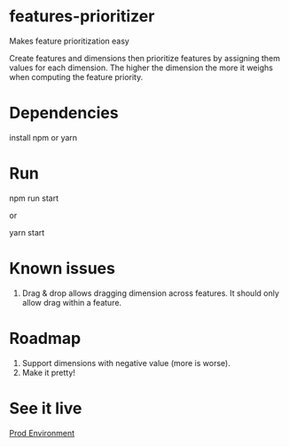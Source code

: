 # features-prioritizer
Makes feature prioritization easy

Create features and dimensions then prioritize features by assigning them values for each dimension. The higher the dimension the more it weighs when computing the feature priority.

# Dependencies

install npm or yarn

# Run

npm run start

or

yarn start

# Known issues

1. Drag & drop allows dragging dimension across features. It should only allow drag within a feature.

# Roadmap

1. Support dimensions with negative value (more is worse).
2. Make it pretty!

# See it live

[Prod Environment](https://features-prioritizer.herokuapp.com/)
